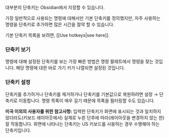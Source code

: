 대부분의 단축키는 Obsidian에서 지정할 수 있습니다.

가장 일반적으로 사용되는 명령에 대해서만 기본 단축키를 정의했지만, 자주 사용하는 명령을 단축키로 추가하면 많은 시간을 절약 할 수 있습니다.

기본 단축키 목록을 보려면, [[Use hotkeys|see here]].

### 단축키 보기

명령에 대해 설정된 단축키를 보는 가장 빠른 방법은 명령 팔레트에서 명령을 찾는 것입니다. 해당 명령에 대한 바로 가기 키가 나열되면 설정된 것입니다.

### 단축키 설정

단축키를 추가하거나 단축키를 제거하거나 단축키를 기본값으로 복원하려면 설정 → 단축키로 이동합니다. 명령 목록이 매우 길기 때문에 목록을 필터링할 수도 있습니다.

**미국 이외의 사용자를 위한 참고사항:** 입력한 단축키가 화면에 표시되는 것과 일치하지 않더라도(키보드 레이아웃에서) 실제로 누른 단추에 따라(레이아웃을 변경하지 않는 한) 잘 작동합니다.
화면에 나타나는 단축키는 US 키보드를 사용하는 경우 수행해야 하는 단축키입니다.
